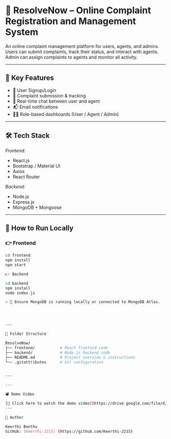 # 📌 ResolveNow – Online Complaint Registration and Management System

An online complaint management platform for users, agents, and admins. Users can submit complaints, track their status, and interact with agents. Admin can assign complaints to agents and monitor all activity.

---

## 🚀 Key Features

- 👤 User Signup/Login  
- 📝 Complaint submission & tracking  
- 💬 Real-time chat between user and agent  
- 📬 Email notifications  
- 🧑‍💻 Role-based dashboards (User / Agent / Admin)

---

## 🛠 Tech Stack

*Frontend:*
- React.js  
- Bootstrap / Material UI  
- Axios  
- React Router

*Backend:*
- Node.js  
- Express.js  
- MongoDB + Mongoose

---

## 🔧 How to Run Locally

### 👉 Frontend

```bash
cd frontend
npm install
npm start

👉 Backend

cd backend
npm install
node index.js

> 🔔 Ensure MongoDB is running locally or connected to MongoDB Atlas.




---

📂 Folder Structure

ResolveNow/
├── frontend/           # React frontend code
├── backend/            # Node.js backend code
├── README.md           # Project overview & instructions
└── .gitattributes      # Git configuration


---

---

📽 Demo Video

[🎥 Click here to watch the demo video](https://drive.google.com/file/d/your-video-id/view?usp=sharing)
---

🙌 Author

Keerthi Bonthu  
GitHub: [Keerthi-2215] (https://github.com/Keerthi-2215)

